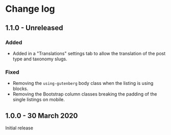 # Change log

## 1.1.0 - Unreleased

### Added
- Added in a "Translations" settings tab to allow the translation of the post type and taxonomy slugs.

### Fixed
- Removing the `using-gutenberg` body class when the listing is using blocks.
- Removing the Bootstrap column classes breaking the padding of the single listings on mobile.

## 1.0.0 - 30 March 2020
Initial release
